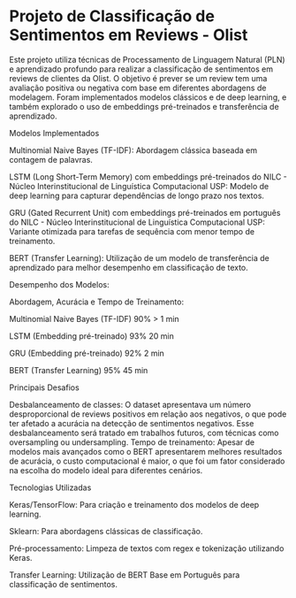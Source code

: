# Projeto de Classificação de Sentimentos em Reviews - Olist
Este projeto utiliza técnicas de Processamento de Linguagem Natural (PLN) e aprendizado profundo para realizar a classificação de sentimentos em reviews de clientes da Olist. O objetivo é prever se um review tem uma avaliação positiva ou negativa com base em diferentes abordagens de modelagem. Foram implementados modelos clássicos e de deep learning, e também explorado o uso de embeddings pré-treinados e transferência de aprendizado.

Modelos Implementados

Multinomial Naive Bayes (TF-IDF): Abordagem clássica baseada em contagem de palavras.

LSTM (Long Short-Term Memory) com embeddings pré-treinados do NILC - Núcleo Interinstitucional de Linguística Computacional USP: Modelo de deep learning para capturar dependências de longo prazo nos textos.

GRU (Gated Recurrent Unit) com embeddings pré-treinados em português do NILC - Núcleo Interinstitucional de Linguística Computacional USP: Variante otimizada para tarefas de sequência com menor tempo de treinamento.

BERT (Transfer Learning): Utilização de um modelo de transferência de aprendizado para melhor desempenho em classificação de texto.

Desempenho dos Modelos:

Abordagem,	Acurácia e	Tempo de Treinamento: 

Multinomial Naive Bayes (TF-IDF)	90%   > 1 min

LSTM (Embedding pré-treinado)	93%	  20 min

GRU (Embedding pré-treinado)	92%	  2 min

BERT (Transfer Learning)	95%	  45 min

Principais Desafios

Desbalanceamento de classes: O dataset apresentava um número desproporcional de reviews positivos em relação aos negativos, o que pode ter afetado a acurácia na detecção de sentimentos negativos. Esse desbalanceamento será tratado em trabalhos futuros, com técnicas como oversampling ou undersampling.
Tempo de treinamento: Apesar de modelos mais avançados como o BERT apresentarem melhores resultados de acurácia, o custo computacional é maior, o que foi um fator considerado na escolha do modelo ideal para diferentes cenários.

Tecnologias Utilizadas

Keras/TensorFlow: Para criação e treinamento dos modelos de deep learning.

Sklearn: Para abordagens clássicas de classificação.

Pré-processamento: Limpeza de textos com regex e tokenização utilizando Keras.

Transfer Learning: Utilização de BERT Base em Português para classificação de sentimentos.
